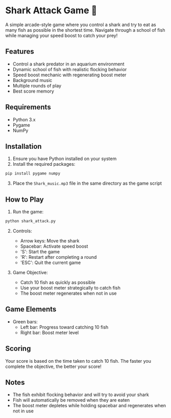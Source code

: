 # Shark Attack Game 🦈

A simple arcade-style game where you control a shark and try to eat as many fish as possible in the shortest time. Navigate through a school of fish while managing your speed boost to catch your prey!

## Features

- Control a shark predator in an aquarium environment
- Dynamic school of fish with realistic flocking behavior
- Speed boost mechanic with regenerating boost meter
- Background music
- Multiple rounds of play
- Best score memory

## Requirements

- Python 3.x
- Pygame
- NumPy

## Installation

1. Ensure you have Python installed on your system
2. Install the required packages:
```bash
pip install pygame numpy
```
3. Place the `Shark_music.mp3` file in the same directory as the game script

## How to Play

1. Run the game:
```bash
python shark_attack.py
```

2. Controls:
   - Arrow keys: Move the shark
   - Spacebar: Activate speed boost
   - 'S': Start the game
   - 'R': Restart after completing a round
   - 'ESC': Quit the current game
   
3. Game Objective:
   - Catch 10 fish as quickly as possible
   - Use your boost meter strategically to catch fish
   - The boost meter regenerates when not in use

## Game Elements

- Green bars:
  - Left bar: Progress toward catching 10 fish
  - Right bar: Boost meter level

## Scoring

Your score is based on the time taken to catch 10 fish. The faster you complete the objective, the better your score!

## Notes

- The fish exhibit flocking behavior and will try to avoid your shark
- Fish will automatically be removed when they are eaten
- The boost meter depletes while holding spacebar and regenerates when not in use

